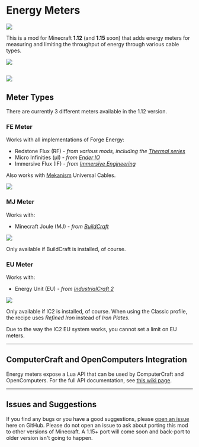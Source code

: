 # Energy Meters

[![](https://img.shields.io/badge/CurseForge-1.12.x-red.svg?style=flat-square&logo=conda-forge)](https://www.curseforge.com/minecraft/mc-mods/energy-meters)


This is a mod for Minecraft **1.12** (and **1.15** soon) that adds energy meters for measuring and limiting the throughput of energy through various cable types.

![](https://i.imgur.com/xzstT81.png)

![](https://i.imgur.com/LgrCW9R.png)
---
## Meter Types

There are currently 3 different meters available in the 1.12 version.

### **FE Meter**
Works with all implementations of Forge Energy:

- Redstone Flux (RF) - *from various mods, including the [Thermal series](https://www.curseforge.com/minecraft/mc-mods/thermal-foundation)*
- Micro Infinities (μI) - *from [Ender IO](https://www.curseforge.com/minecraft/mc-mods/ender-io)*
- Immersive Flux (IF) - *from [Immersive Engineering](https://www.curseforge.com/minecraft/mc-mods/immersive-engineering)*

Also works with [Mekanism](https://www.curseforge.com/minecraft/mc-mods/immersive-engineering) Universal Cables.

![](https://i.imgur.com/oS9SxdN.png)

### **MJ Meter**
Works with:

- Minecraft Joule (MJ) - *from [BuildCraft](https://www.curseforge.com/minecraft/mc-mods/buildcraft)*

![](https://i.imgur.com/UqiBAYQ.png)

Only available if BuildCraft is installed, of course.

### **EU Meter**
Works with:

- Energy Unit (EU) - *from [IndustrialCraft 2](https://www.curseforge.com/minecraft/mc-mods/industrial-craft)*

![](https://i.imgur.com/50Gwjch.png)

Only available if IC2 is installed, of course. When using the Classic profile, the recipe uses _Refined Iron_ instead of _Iron Plates_.

Due to the way the IC2 EU system works, you cannot set a limit on EU meters.

---

## ComputerCraft and OpenComputers Integration
Energy meters expose a Lua API that can be used by ComputerCraft and OpenComputers. For the full API documentation, see [this wiki page](https://github.com/vladmarica/energy-meters/wiki/Lua-API).

---

## Issues and Suggestions
If you find any bugs or you have a good suggestions, please [open an issue](https://github.com/vladmarica/energy-meters/issues) here on GitHub. Please do not open an issue to ask about porting this mod to other versions of Minecraft. A 1.15+ port will come soon and back-port to older version isn't going to happen.